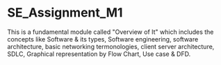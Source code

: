 # SE_Assignment_M1
This is a fundamental module called "Overview of It" which includes the concepts like Software & its types, Software engineering, software architecture, basic networking termonologies, client server architecture, SDLC, Graphical representation by Flow Chart, Use case & DFD.
